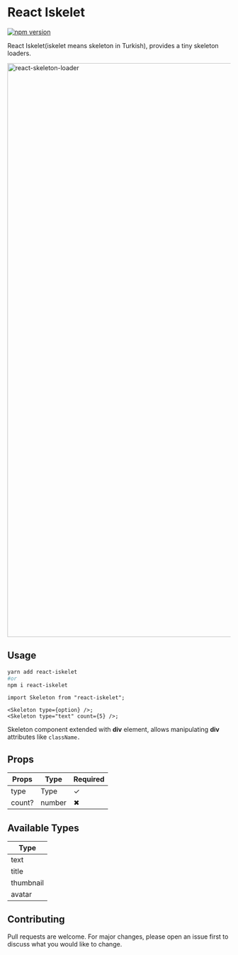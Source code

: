 # React Iskelet

[![npm version](https://badge.fury.io/js/react-iskelet.svg)](https://badge.fury.io/js/react-iskelet)

React Iskelet(iskelet means skeleton in Turkish), provides a tiny skeleton loaders.

<img width="1296" alt="react-skeleton-loader" src="https://user-images.githubusercontent.com/10114716/196992207-ab629a0c-990e-4e63-b6bb-5952e1327da1.png">

## Usage

```bash
yarn add react-iskelet
#or
npm i react-iskelet
```

```tsx
import Skeleton from "react-iskelet";

<Skeleton type={option} />;
<Skeleton type="text" count={5} />;
```

Skeleton component extended with **div** element, allows manipulating **div** attributes like `className.`

## Props

| Props  | Type   | Required |
| ------ | ------ | -------- |
| type   | Type   | ✓        |
| count? | number | ✖        |

## Available Types

| Type      |
| --------- |
| text      |
| title     |
| thumbnail |
| avatar    |

## Contributing

Pull requests are welcome. For major changes, please open an issue first to discuss what you would like to change.
